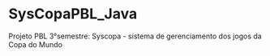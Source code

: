 # SysCopaPBL_Java
Projeto PBL 3°semestre: Syscopa - sistema de gerenciamento dos jogos da Copa do Mundo
